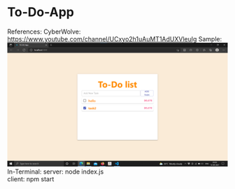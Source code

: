 # To-Do-App
References: CyberWolve: https://www.youtube.com/channel/UCxyo2h1uAuMT1AdUXVleulg
Sample: ![alt text](https://github.com/SS-Ace/To-Do-App/blob/main/Screenshot%202021-09-13%20040650.png)
In-Terminal: server: node index.js </br>
             client: npm start
